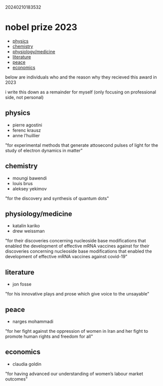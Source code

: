 20240210183532

# nobel prize 2023

* [physics](#physics)
* [chemistry](#chemistry)
* [physiology/medicine](#physiologymedicine)
* [literature](#literature)
* [peace](#peace)
* [economics](#economics)

below are individuals who and the reason why they recieved this award in 2023

i write this down as a remainder for myself (only focusing on professional
side, not personal)

## physics

* pierre agostini
* ferenc krausz
* anne l’huillier

"for experimental methods that generate attosecond pulses of light for the study of electron dynamics in matter"

## chemistry

* moungi bawendi
* louis brus
* aleksey yekimov

"for the discovery and synthesis of quantum dots"

## physiology/medicine

* katalin kariko
* drew weissman

"for their discoveries concerning nucleoside base modifications that enabled
the development of effective mRNA vaccines against for their discoveries
concerning nucleoside base modifications that enabled the development of
effective mRNA vaccines against covid-19"

## literature

* jon fosse

"for his innovative plays and prose which give voice to the unsayable"

## peace

* narges mohammadi

"for her fight against the oppression of women in Iran and her fight to
promote human rights and freedom for all"

## economics

* claudia goldin

"for having advanced our understanding of women’s labour market outcomes"
